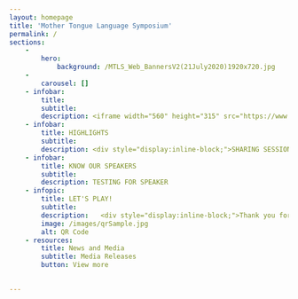 ```yaml
---
layout: homepage
title: 'Mother Tongue Language Symposium'
permalink: /
sections:
    -
        hero:
            background: /MTLS_Web_BannersV2(21July2020)1920x720.jpg
    -
        carousel: []
    - infobar:
        title: 
        subtitle: 
        description: <iframe width="560" height="315" src="https://www.youtube.com/embed/videoseries?list=PLMC9KNkIncKtGvr2kFRuXBVmBev6cAJ2u" frameborder="0" allow="accelerometer; autoplay; encrypted-media; gyroscope; picture-in-picture" allowfullscreen></iframe>
    - infobar:
        title: HIGHLIGHTS
        subtitle: 
        description: <div style="display:inline-block;">SHARING SESSIONS</div> <div style="display:inline-block;">EXHIBITORS</div> <div style="display:inline-block;">OPMTL 2020</div>
    - infobar:
        title: KNOW OUR SPEAKERS
        subtitle: 
        description: TESTING FOR SPEAKER
    - infopic:
        title: LET'S PLAY!
        subtitle: 
        description:   <div style="display:inline-block;">Thank you for your interest in joining the SG MTLS! If you have signed up, you will be invited to join our outreach channels to receive the latest updates. </div>
        image: /images/qrSample.jpg
        alt: QR Code
    - resources:
        title: News and Media
        subtitle: Media Releases
        button: View more 
        

---
```



<!-- Type your notification here - the notification bar will not appear if this is empty. For other changes, refer to _data/homepage.yml to edit the homepage -->
